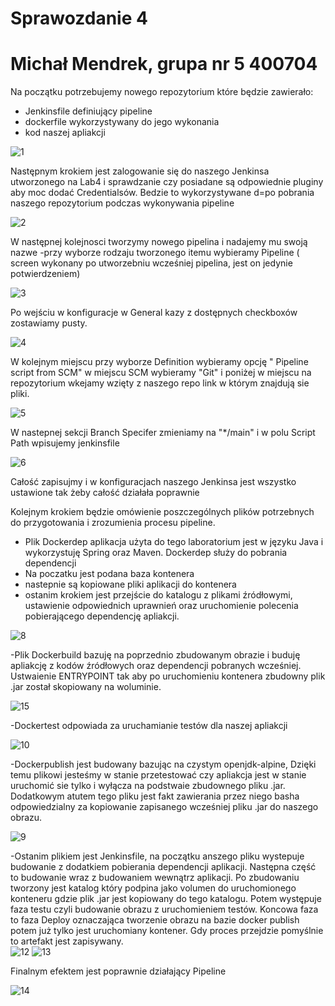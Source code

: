 # Sprawozdanie 4

# Michał Mendrek, grupa nr 5 400704

Na początku potrzebujemy nowego repozytorium które będzie zawierało:
 - Jenkinsfile definiujący pipeline
 - dockerfile wykorzystywany do jego wykonania 
 - kod naszej apliakcji
 
![1](https://user-images.githubusercontent.com/101416219/169879056-0d7c1a7b-86c5-4bc8-a12a-b429e1b6c989.PNG)

Następnym krokiem jest zalogowanie się do naszego Jenkinsa utworzonego na Lab4 i sprawdzanie czy posiadane są odpowiednie pluginy aby moc dodać Credentialsów. Bedzie to wykorzystywane d=po pobrania naszego repozytorium podczas wykonywania pipeline

![2](https://user-images.githubusercontent.com/101416219/169879999-4212676a-6c37-4143-82cb-7c1d9bf3bb31.PNG)

W następnej kolejnosci tworzymy nowego pipelina i nadajemy mu swoją nazwe
 -przy wyborze rodzaju tworzonego itemu wybieramy Pipeline
 ( screen wykonany po utworzebniu wcześniej pipelina, jest on jedynie potwierdzeniem) 
 
![3](https://user-images.githubusercontent.com/101416219/169880236-4bba746f-1040-41fd-be53-c21148e11817.PNG)

Po wejściu w konfiguracje w General kazy z dostępnych checkboxów zostawiamy pusty.

![4](https://user-images.githubusercontent.com/101416219/169880528-29dd1a66-9a47-4d8d-ac66-3b2f98c69748.PNG)
 
W kolejnym miejscu przy wyborze Definition wybieramy opcję " Pipeline script from SCM" w miejscu SCM wybieramy "Git" i poniżej w miejscu na repozytorium wkejamy wzięty z naszego repo link w którym znajdują sie pliki.

![5](https://user-images.githubusercontent.com/101416219/169880864-15e1a0eb-78c0-46b6-85fb-af263c43274a.PNG)

W nastepnej sekcji Branch Specifer zmieniamy na "*/main" i w polu Script Path wpisujemy jenkinsfile

![6](https://user-images.githubusercontent.com/101416219/169881191-8b3ea473-c3fb-4f70-9e2e-26aca5a52f9b.PNG)

Całość zapisujmy i w konfiguracjach naszego Jenkinsa jest wszystko ustawione tak żeby całość działała poprawnie

Kolejnym krokiem będzie omówienie poszczególnych plików potrzebnych do przygotowania i zrozumienia procesu pipeline.

- Plik Dockerdep aplikacja użyta do tego laboratorium jest w języku Java i wykorzystuję Spring oraz Maven. Dockerdep służy do pobrania dependencji
- Na poczatku jest podana baza kontenera 
- nastepnie są kopiowane pliki aplikacji do kontenera
- ostanim krokiem jest przejście do katalogu z plikami źródłowymi, ustawienie odpowiednich uprawnień oraz uruchomienie polecenia pobierającego dependencję apliakcji.

![8](https://user-images.githubusercontent.com/101416219/169882074-a374b4bf-4eec-4b45-a67f-2bfe9bd7e837.PNG)

-Plik Dockerbuild bazuję na poprzednio zbudowanym obrazie i buduję apliakcję z kodów źródłowych oraz dependencji pobranych wcześniej. Ustwaienie ENTRYPOINT tak aby po uruchomieniu kontenera zbudowny plik .jar został skopiowany na woluminie. 

![15](https://user-images.githubusercontent.com/101416219/169882595-1ff12352-3184-4dc5-8ee7-caa3f14fdfa9.PNG)

-Dockertest odpowiada za uruchamianie testów dla naszej apliakcji

![10](https://user-images.githubusercontent.com/101416219/169882771-19934786-a67d-4ece-a8da-25a86aa7755b.PNG)

-Dockerpublish jest budowany bazując na czystym openjdk-alpine, Dzięki temu plikowi jesteśmy w stanie przetestować czy apliakcja jest w stanie uruchomić sie tylko i wyłącza na podstwaie zbudownego pliku .jar. Dodatkowym atutem tego pliku jest fakt zawierania przez niego basha odpowiedzialny za kopiowanie zapisanego wcześniej pliku .jar do naszego obrazu. 

![9](https://user-images.githubusercontent.com/101416219/169883294-3501b292-7e92-48b2-b707-4e126df6db40.PNG)

-Ostanim plikiem jest Jenkinsfile, na początku anszego pliku wystepuje budowanie z dodatkiem pobierania dependencji aplikacji. Następna część to budowanie wraz z budowaniem wewnątrz aplikacji. Po zbudowaniu tworzony jest katalog który podpina jako volumen do uruchomionego konteneru gdzie plik .jar jest kopiowany do tego katalogu. Potem występuje faza testu czyli budowanie obrazu z uruchomieniem testów. Koncowa faza to faza Deploy oznaczająca tworzenie obrazu na bazie docker publish potem już tylko jest uruchomiany kontener. Gdy proces przejdzie pomyślnie to artefakt jest zapisywany.
\
![12](https://user-images.githubusercontent.com/101416219/169884033-d581dec8-f7bc-4690-9cd3-c73b43c9d2a7.PNG)
![13](https://user-images.githubusercontent.com/101416219/169884048-3872c4b7-ce7f-4061-a3f6-b10a5d444e8c.PNG)
 
 Finalnym efektem jest poprawnie działający Pipeline
 
![14](https://user-images.githubusercontent.com/101416219/169884130-406082a0-ff3e-4fca-96f6-f436e779a8f1.PNG)





